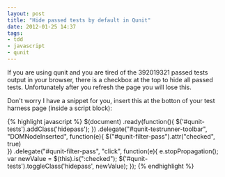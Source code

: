 ```yaml
---
layout: post
title: "Hide passed tests by default in Qunit"
date: 2012-01-25 14:37
tags: 
- tdd
- javascript
- qunit
---
```


If you are using qunit and you are tired of the 392019321 passed tests output in your browser, there is a checkbox at the top to hide all passed tests. Unfortunately after you refresh the page you will lose this. 

Don't worry I have a snippet for you, insert this at the botton of your test harness page (inside a script block):

{% highlight javascript %}
$(document)
    .ready(function(){
        $('#qunit-tests').addClass('hidepass');
    })
    .delegate("#qunit-testrunner-toolbar", "DOMNodeInserted", function(e){
        $("#qunit-filter-pass").attr("checked", true)   
    })
    .delegate("#qunit-filter-pass", "click", function(e){
        e.stopPropagation();
        var newValue = $(this).is(":checked");
        $('#qunit-tests').toggleClass('hidepass', newValue);
    });
{% endhighlight %}

